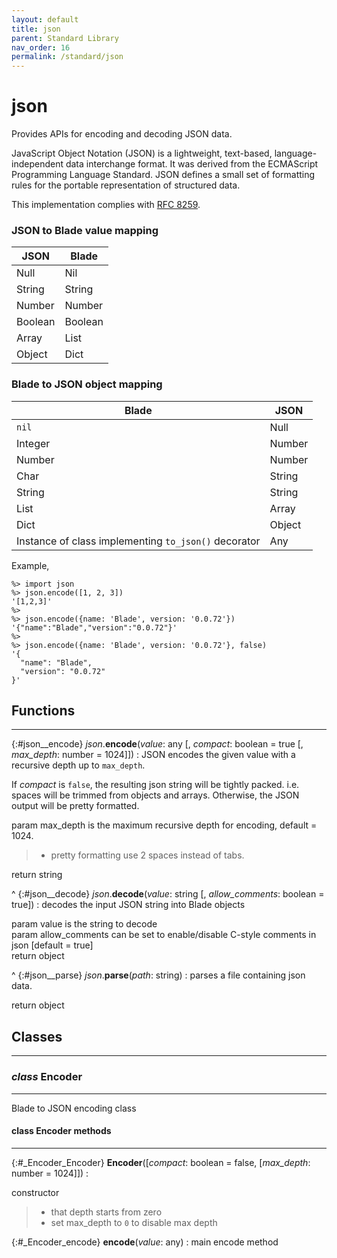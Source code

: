 ```yaml
---
layout: default
title: json
parent: Standard Library
nav_order: 16
permalink: /standard/json
---
```


# json

Provides APIs for encoding and decoding JSON data.

JavaScript Object Notation (JSON) is a lightweight, text-based,
language-independent data interchange format.  It was derived from
the ECMAScript Programming Language Standard.  JSON defines a small
set of formatting rules for the portable representation of structured
data.

This implementation complies with [RFC 8259](https://datatracker.ietf.org/doc/html/rfc8259).

### JSON to Blade value mapping

| JSON | Blade |
|------|-------|
| Null | Nil |
| String | String |
| Number | Number |
| Boolean | Boolean |
| Array | List |
| Object | Dict |


### Blade to JSON object mapping

| Blade | JSON |
|-------|------|
| `nil` | Null |
| Integer | Number |
| Number | Number |
| Char | String |
| String | String |
| List | Array |
| Dict | Object |
| Instance of class implementing `to_json()` decorator | Any |


Example,

```blade-repl
%> import json
%> json.encode([1, 2, 3])
'[1,2,3]'
%> 
%> json.encode({name: 'Blade', version: '0.0.72'})
'{"name":"Blade","version":"0.0.72"}'
%> 
%> json.encode({name: 'Blade', version: '0.0.72'}, false)
'{
  "name": "Blade", 
  "version": "0.0.72"
}'
```



<h2>Functions</h2><hr>

{:#json__encode} _json_.**encode**(_value_: any [, _compact_: boolean = true [, _max_depth_: number = 1024]])
: JSON encodes the given value with a recursive depth up to `max_depth`.
  
  If _compact_ is `false`, the resulting json string will be 
  tightly packed. i.e. spaces will be trimmed from objects and arrays. Otherwise, 
  the JSON output will be pretty formatted.
  
   <div class="cite"><span class="hint">param</span> <span>max_depth is the maximum recursive depth for encoding, default = 1024.</span></div>

  > - pretty formatting use 2 spaces instead of tabs.
   <div class="cite"><span class="hint">return</span> <span>string</span></div>



^
{:#json__decode} _json_.**decode**(_value_: string [, _allow_comments_: boolean = true])
: decodes the input JSON string into Blade objects
  
   <div class="cite"><span class="hint">param</span> <span>value is the string to decode</span></div>

   <div class="cite"><span class="hint">param</span> <span>allow_comments can be set to enable/disable C-style comments in json [default = true]</span></div>

   <div class="cite"><span class="hint">return</span> <span>object</span></div>



^
{:#json__parse} _json_.**parse**(_path_: string)
: parses a file containing json data.
   <div class="cite"><span class="hint">return</span> <span>object</span></div>





<h2>Classes</h2><hr>



### _class_ Encoder 
---

Blade to JSON encoding class


#### class Encoder methods
---

{:#_Encoder_Encoder} **Encoder**([_compact_: boolean = false, [_max_depth_: number = 1024]])
:  <div class="cite"><span class="hint">constructor</span> <span></span></div>

  > - that depth starts from zero
  > - set max_depth to `0` to disable max depth


{:#_Encoder_encode} **encode**(_value_: any)
: main encode method



